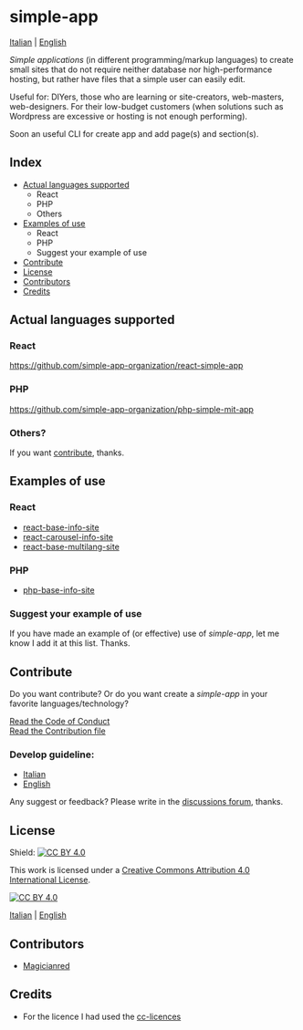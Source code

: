 # simple-app  

[Italian](content/it/README.md) | [English](content/en/README.md)

*Simple applications* (in different programming/markup languages) to create small sites that do not require neither database nor high-performance hosting, but rather have files that a simple user can easily edit.  
  
Useful for: DIYers, those who are learning or site-creators, web-masters, web-designers. For their low-budget customers (when solutions such as Wordpress are excessive or hosting is not enough performing).  

Soon an useful CLI for create app and add page(s) and section(s).

## Index

- [Actual languages supported](#actual-languages-supported)
    - React
    - PHP
    - Others
- [Examples of use](#examples-of-use)
    - React
    - PHP
    - Suggest your example of use
- [Contribute](#contribute)  
- [License](#license)
- [Contributors](#contributors)
- [Credits](#credits)

## Actual languages supported

### React

https://github.com/simple-app-organization/react-simple-app

### PHP

https://github.com/simple-app-organization/php-simple-mit-app

### Others?

If you want [contribute](#contribute), thanks.

## Examples of use  
### React  
- [react-base-info-site](http://magicianred.altervista.org/gigs/react-base-info-site)  
- [react-carousel-info-site](http://magicianred.altervista.org/gigs/react-carousel-info-site)
- [react-base-multilang-site](http://magicianred.altervista.org/gigs/react-base-multilang-site)

### PHP  
- [php-base-info-site](http://magicianred.altervista.org/gigs/php-base-info-site)

### Suggest your example of use

If you have made an example of (or effective) use of *simple-app*, let me know I add it at this list. Thanks.  

## Contribute

Do you want contribute? Or do you want create a *simple-app* in your favorite languages/technology?

[Read the Code of Conduct](https://github.com/simple-app-organization/.github/blob/main/CODE_OF_CONDUCT.md)  
[Read the Contribution file](https://github.com/simple-app-organization/.github/blob/main/CONTRIBUTING.md)  

### Develop guideline:
- [Italian](content/it/DEVELOP.md)
- [English](content/en/DEVELOP.md)

Any suggest or feedback?
Please write in the [discussions forum](https://github.com/simple-app-organization/simple-app/discussions), thanks.

## License

Shield: [![CC BY 4.0][cc-by-shield]][cc-by]

This work is licensed under a
[Creative Commons Attribution 4.0 International License][cc-by].

[![CC BY 4.0][cc-by-image]][cc-by]

[cc-by]: http://creativecommons.org/licenses/by/4.0/
[cc-by-image]: https://i.creativecommons.org/l/by/4.0/88x31.png
[cc-by-shield]: https://img.shields.io/badge/License-CC%20BY%204.0-lightgrey.svg

[Italian](it/LICENCE) | [English](en/LICENCE)

## Contributors

- [Magicianred](https://github.com/Magicianred)

## Credits

- For the licence I had used the [cc-licences](https://github.com/santisoler/cc-licenses)



